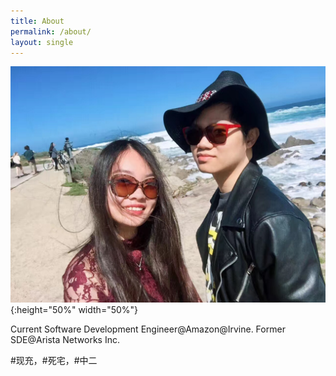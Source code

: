 ```yaml
---
title: About
permalink: /about/
layout: single
---
```


![](/assets/My-Photo.JPG){:height="50%" width="50%"}

Current Software Development Engineer@Amazon@Irvine. Former SDE@Arista Networks Inc.

\#现充，\#死宅，\#中二
